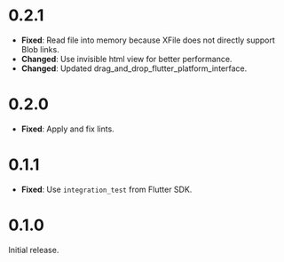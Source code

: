 # 0.2.1

- **Fixed**: Read file into memory because XFile does not directly support Blob links.
- **Changed**: Use invisible html view for better performance.
- **Changed**: Updated drag_and_drop_flutter_platform_interface.

# 0.2.0

- **Fixed**: Apply and fix lints.

# 0.1.1

- **Fixed**: Use `integration_test` from Flutter SDK.

# 0.1.0

Initial release.
